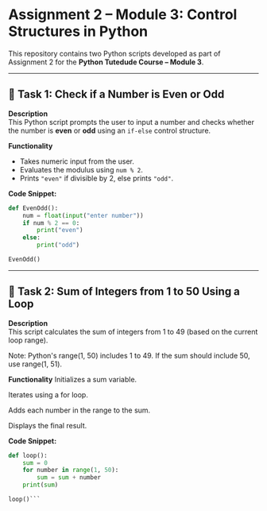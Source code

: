 # Assignment 2 – Module 3: Control Structures in Python

This repository contains two Python scripts developed as part of Assignment 2 for the **Python Tutedude Course – Module 3**.

---

## 📘 Task 1: Check if a Number is Even or Odd

**Description**  
This Python script prompts the user to input a number and checks whether the number is **even** or **odd** using an `if-else` control structure.

**Functionality**
- Takes numeric input from the user.
- Evaluates the modulus using `num % 2`.
- Prints `"even"` if divisible by 2, else prints `"odd"`.

**Code Snippet:**
```python
def EvenOdd():
    num = float(input("enter number"))
    if num % 2 == 0:
        print("even")
    else:
        print("odd")

EvenOdd()
```
---
## 📘 Task 2: Sum of Integers from 1 to 50 Using a Loop

**Description**  
This script calculates the sum of integers from 1 to 49 (based on the current loop range).

Note: Python's range(1, 50) includes 1 to 49. If the sum should include 50, use range(1, 51).

**Functionality**
Initializes a sum variable.

Iterates using a for loop.

Adds each number in the range to the sum.

Displays the final result.

**Code Snippet:**
```python
def loop():
    sum = 0
    for number in range(1, 50):
        sum = sum + number
    print(sum)

loop()```


